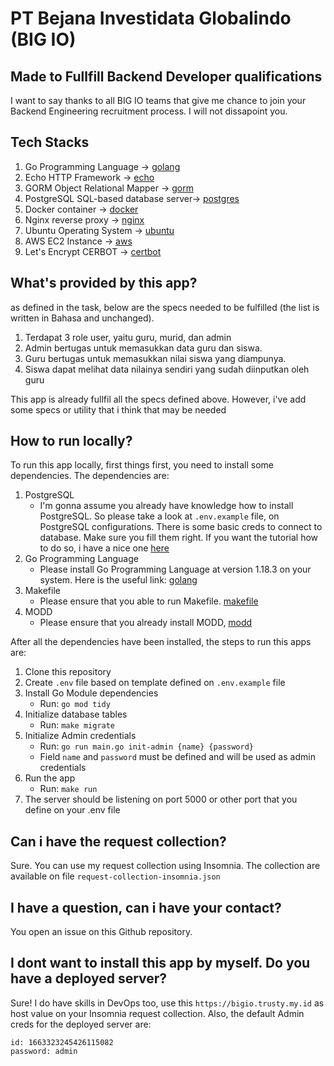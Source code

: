 # PT Bejana Investidata Globalindo (BIG IO)

## Made to Fullfill Backend Developer qualifications

I want to say thanks to all BIG IO teams that give me chance to join your Backend Engineering recruitment process. I will not dissapoint you.

## Tech Stacks

1. Go Programming Language -> [golang]("https://go.dev/")
2. Echo HTTP Framework -> [echo]("https://echo.labstack.com/")
3. GORM Object Relational Mapper -> [gorm]("https://gorm.io/index.html")
4. PostgreSQL SQL-based database server-> [postgres]("https://www.postgresql.org/")
5. Docker container -> [docker]("https://www.docker.com/")
6. Nginx reverse proxy -> [nginx]("https://www.nginx.com/")
7. Ubuntu Operating System -> [ubuntu]("https://ubuntu.com/")
8. AWS EC2 Instance -> [aws]("https://aws.amazon.com/")
9. Let's Encrypt CERBOT -> [certbot]("https://certbot.eff.org/")

## What's provided by this app?

as defined in the task, below are the specs needed to be fulfilled (the list is written in Bahasa and unchanged).
1. Terdapat 3 role user, yaitu guru, murid, dan admin
2. Admin bertugas untuk memasukkan data guru dan siswa.
3. Guru bertugas untuk memasukkan nilai siswa yang diampunya.
4. Siswa dapat melihat data nilainya sendiri yang sudah diinputkan oleh guru

This app is already fullfil all the specs defined above. However, i've add some specs or utility that i think that may be needed

## How to run locally?

To run this app locally, first things first, you need to install some dependencies. The dependencies are:

1. PostgreSQL
    - I'm gonna assume you already have knowledge how to install PostgreSQL. So please take a look at `.env.example` file, on PostgreSQL configurations. There is some basic creds to connect to database. Make sure you fill them right. If you want the tutorial how to do so, i have a nice one [here](https://blog.trusty.my.id/?p=997)
2. Go Programming Language
    - Please install Go Programming Language at version 1.18.3 on your system. Here is the useful link: [golang](https://go.dev/)
3. Makefile
    - Please ensure that you able to run Makefile. [makefile](https://opensource.com/article/18/8/what-how-makefile)
4. MODD
    - Please ensure that you already install MODD, [modd](https://github.com/cortesi/modd)

After all the dependencies have been installed, the steps to run this apps are:

1. Clone this repository
2. Create `.env` file based on template defined on `.env.example` file
3. Install Go Module dependencies
    - Run: `go mod tidy`
4. Initialize database tables
    - Run: `make migrate`
5. Initialize Admin credentials
    - Run: `go run main.go init-admin {name} {password}`
    - Field `name` and `password` must be defined and will be used as admin credentials
6. Run the app
    - Run: `make run`
7. The server should be listening on port 5000 or other port that you define on your .env file

## Can i have the request collection?

Sure. You can use my request collection using Insomnia. The collection are available on file `request-collection-insomnia.json`

## I have a question, can i have your contact?

You open an issue on this Github repository.

## I dont want to install this app by myself. Do you have a deployed server?

Sure! I do have skills in DevOps too, use this `https://bigio.trusty.my.id` as host value on your Insomnia request collection.
Also, the default Admin creds for the deployed server are:
```
id: 1663323245426115082
password: admin
```
